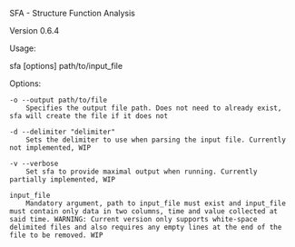 SFA - Structure Function Analysis

Version 0.6.4

Usage:

sfa [options] path/to/input_file

Options:

    -o --output path/to/file
        Specifies the output file path. Does not need to already exist, sfa will create the file if it does not

    -d --delimiter "delimiter"
        Sets the delimiter to use when parsing the input file. Currently not implemented, WIP

    -v --verbose
        Set sfa to provide maximal output when running. Currently partially implemented, WIP
    
    input_file
        Mandatory argument, path to input_file must exist and input_file must contain only data in two columns, time and value collected at said time. WARNING: Current version only supports white-space delimited files and also requires any empty lines at the end of the file to be removed. WIP